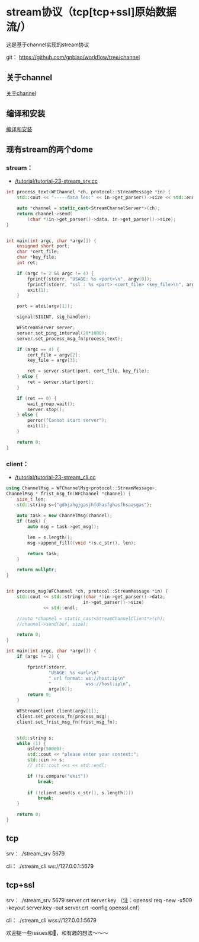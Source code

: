 # stream协议（tcp[tcp+ssl]原始数据流/）
这是基于channel实现的stream协议

git：
https://github.com/gnblao/workflow/tree/channel

## 关于channel
  [关于channel](https://github.com/gnblao/workflow/blob/channel/docs/about-channel.md)

## 编译和安装
[编译和安装](https://github.com/sogou/workflow#readme)

## 现有stream的两个dome  
### stream：
* [/tutorial/tutorial-23-stream_srv.cc](/tutorial/tutorial-23-stream_srv.cc)
 
~~~cpp
int process_text(WFChannel *ch, protocol::StreamMessage *in) {
    std::cout << "-----data len:" << in->get_parser()->size << std::endl;

    auto *channel = static_cast<StreamChannelServer*>(ch);
    return channel->send(
        (char *)in->get_parser()->data, in->get_parser()->size);
}


int main(int argc, char *argv[]) {
    unsigned short port;
    char *cert_file;
    char *key_file;
    int ret;

    if (argc != 2 && argc != 4) {
        fprintf(stderr, "USAGE: %s <port>\n", argv[0]);
        fprintf(stderr, "ssl : %s <port> <cert_file> <key_file>\n", argv[0]);
        exit(1);
    }

    port = atoi(argv[1]);

    signal(SIGINT, sig_handler);

    WFStreamServer server;
    server.set_ping_interval(20*1000);
    server.set_process_msg_fn(process_text);

    if (argc == 4) {
        cert_file = argv[2];
        key_file = argv[3];

        ret = server.start(port, cert_file, key_file);
    } else {
        ret = server.start(port);
    }

    if (ret == 0) {
        wait_group.wait();
        server.stop();
    } else {
        perror("Cannot start server");
        exit(1);
    }

    return 0;
}
~~~

### client：
* [/tutorial/tutorial-23-stream_cli.cc](/tutorial/tutorial-23-stream_cli.cc)
 
~~~cpp
using ChannelMsg = WFChannelMsg<protocol::StreamMessage>;
ChannelMsg * frist_msg_fn(WFChannel *channel) {
    size_t len;
    std::string s={"gdhjahgjgasjhfdhasfghasfhsaasgas"};
    
    auto task = new ChannelMsg(channel);
    if (task) {
        auto msg = task->get_msg();

        len = s.length();
        msg->append_fill((void *)s.c_str(), len);

        return task;
    }

    return nullptr;
}


int process_msg(WFChannel *ch, protocol::StreamMessage *in) {
    std::cout << std::string((char *)in->get_parser()->data,
                             in->get_parser()->size)
              << std::endl;

    //auto *channel = static_cast<StreamChannelClient*>(ch);
    //channel->send(buf, size);

    return 0;
}

int main(int argc, char *argv[]) {
    if (argc != 2) {

        fprintf(stderr,
                "USAGE: %s <url>\n"
                " url format: ws://host:ip\n"
                "             wss://host:ip\n",
                argv[0]);
        return 0;
    }

    WFStreamClient client(argv[1]);
    client.set_process_fn(process_msg);
    client.set_frist_msg_fn(frist_msg_fn);


    std::string s;
    while (1) {
        usleep(50000);
        std::cout << "please enter your context:";
        std::cin >> s;
        // std::cout <<s << std::endl;

        if (!s.compare("exit"))
            break;
			
        if (!client.send(s.c_str(), s.length()))
            break;
    }

    return 0;
}
~~~

## tcp
srv：
./stream_srv 5679

cli：
./stream_cli ws://127.0.0.1:5679

## tcp+ssl
srv：
./stream_srv 5679 server.crt server.key
（注：openssl req -new -x509 -keyout server.key -out server.crt -config openssl.cnf）

cli：
./stream_cli wss://127.0.0.1:5679


欢迎提一些issues和🧱，和有趣的想法～～～
